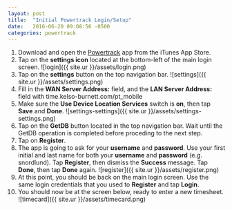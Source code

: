 ```yaml
---
layout: post
title:  "Initial Powertrack Login/Setup"
date:   2016-06-20 09:08:56 -0500
categories: powertrack
--- 
```


1. Download and open the [Powertrack](https://appsto.re/us/eD-mR.i) app from the iTunes App Store.
2. Tap on the __settings icon__ located at the bottom-left of the main login screen.
![login]({{ site.ur }}/assets/login.png)
3. Tap on the __settings__ button on the top navigation bar.
![settings]({{ site.ur }}/assets/settings.png)
4. Fill in the __WAN Server Address:__ field, and the __LAN Server Address:__ field with time.kelso-burnett.com/pt_mobile
5. Make sure the __Use Device Location Services__ switch is __on__, then tap __Save__ and __Done__.
![settings-settings]({{ site.ur }}/assets/settings-settings.png)
6. Tap on the __GetDB__ button located in the top navigation bar.  Wait until the GetDB operation is completed before proceding to the next step.
7. Tap on __Register__.
8. The app is going to ask for your __username__ and __password__.  Use your first initial and last name for both your __username__ and __password__ (e.g. snordlund).  Tap __Register__, then dismiss the __Success__ message.  Tap __Done__, then tap __Done__ again.
![register]({{ site.ur }}/assets/register.png)
9. At this point, you should be back on the main login screen.  Use the same login credentials that you used to __Register__ and tap __Login__.
10. You should now be at the screen below, ready to enter a new timesheet.
![timecard]({{ site.ur }}/assets/timecard.png)
